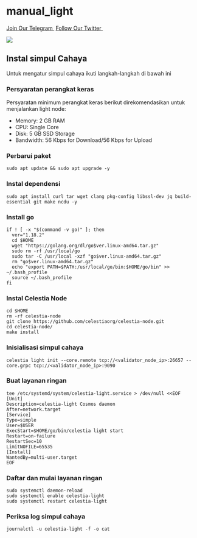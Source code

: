 # manual\_light

[Join Our Telegram <img src="https://user-images.githubusercontent.com/50621007/183283867-56b4d69f-bc6e-4939-b00a-72aa019d1aea.png" alt="" data-size="line">](https://t.me/BeritaCryptoo) [Follow Our Twitter <img src="https://user-images.githubusercontent.com/108946833/184274157-08210464-fa03-493d-b01c-2420c67a524f.jpg" alt="" data-size="line">](https://twitter.com/BeritaCryptoo)

![](https://user-images.githubusercontent.com/50621007/170463282-576375f8-fa1e-4fce-8350-6312b415b50d.png)

## Instal simpul Cahaya

Untuk mengatur simpul cahaya ikuti langkah-langkah di bawah ini

### Persyaratan perangkat keras

Persyaratan minimum perangkat keras berikut direkomendasikan untuk menjalankan light node:

* Memory: 2 GB RAM
* CPU: Single Core
* Disk: 5 GB SSD Storage
* Bandwidth: 56 Kbps for Download/56 Kbps for Upload

### Perbarui paket

```
sudo apt update && sudo apt upgrade -y
```

### Instal dependensi

```
sudo apt install curl tar wget clang pkg-config libssl-dev jq build-essential git make ncdu -y
```

### Install go

```
if ! [ -x "$(command -v go)" ]; then
  ver="1.18.2"
  cd $HOME
  wget "https://golang.org/dl/go$ver.linux-amd64.tar.gz"
  sudo rm -rf /usr/local/go
  sudo tar -C /usr/local -xzf "go$ver.linux-amd64.tar.gz"
  rm "go$ver.linux-amd64.tar.gz"
  echo "export PATH=$PATH:/usr/local/go/bin:$HOME/go/bin" >> ~/.bash_profile
  source ~/.bash_profile
fi
```

### Instal Celestia Node

```
cd $HOME
rm -rf celestia-node
git clone https://github.com/celestiaorg/celestia-node.git
cd celestia-node/
make install
```

### Inisialisasi simpul cahaya

```
celestia light init --core.remote tcp://<validator_node_ip>:26657 --core.grpc tcp://<validator_node_ip>:9090
```

### Buat layanan ringan

```
tee /etc/systemd/system/celestia-light.service > /dev/null <<EOF
[Unit]
Description=celestia-light Cosmos daemon
After=network.target
[Service]
Type=simple
User=$USER
ExecStart=$HOME/go/bin/celestia light start
Restart=on-failure
RestartSec=10
LimitNOFILE=65535
[Install]
WantedBy=multi-user.target
EOF
```

### Daftar dan mulai layanan ringan

```
sudo systemctl daemon-reload
sudo systemctl enable celestia-light
sudo systemctl restart celestia-light
```

### Periksa log simpul cahaya

```
journalctl -u celestia-light -f -o cat
```
